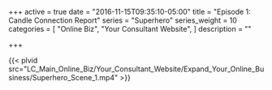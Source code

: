 +++
active = true
date = "2016-11-15T09:35:10-05:00"
title = "Episode 1: Candle Connection Report"
series = "Superhero"
series_weight = 10
categories = [
  "Online Biz",
  "Your Consultant Website",
]
description = ""

+++

{{< plvid src="LC_Main_Online_Biz/Your_Consultant_Website/Expand_Your_Online_Business/Superhero_Scene_1.mp4" >}}
